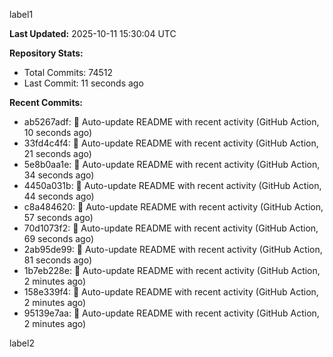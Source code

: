 
label1 
<!-- ACTIVITY_START -->
**Last Updated:** 2025-10-11 15:30:04 UTC

**Repository Stats:**
- Total Commits: 74512
- Last Commit: 11 seconds ago

**Recent Commits:**
- ab5267adf: 🤖 Auto-update README with recent activity (GitHub Action, 10 seconds ago)
- 33fd4c4f4: 🤖 Auto-update README with recent activity (GitHub Action, 21 seconds ago)
- 5e8b0aa1e: 🤖 Auto-update README with recent activity (GitHub Action, 34 seconds ago)
- 4450a031b: 🤖 Auto-update README with recent activity (GitHub Action, 44 seconds ago)
- c8a484620: 🤖 Auto-update README with recent activity (GitHub Action, 57 seconds ago)
- 70d1073f2: 🤖 Auto-update README with recent activity (GitHub Action, 69 seconds ago)
- 2ab95de99: 🤖 Auto-update README with recent activity (GitHub Action, 81 seconds ago)
- 1b7eb228e: 🤖 Auto-update README with recent activity (GitHub Action, 2 minutes ago)
- 158e339f4: 🤖 Auto-update README with recent activity (GitHub Action, 2 minutes ago)
- 95139e7aa: 🤖 Auto-update README with recent activity (GitHub Action, 2 minutes ago)
<!-- ACTIVITY_END -->

label2

